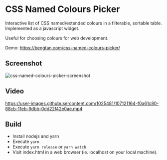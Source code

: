 # CSS Named Colours Picker

Interactive list of CSS named/extended colours in a filterable, sortable table. Implemented as a javascript widget.

Useful for choosing colours for web development.

Demo: https://bengtan.com/css-named-colours-picker/

## Screenshot

![css-named-colours-picker-screenshot](https://user-images.githubusercontent.com/1025481/107120502-edf5f800-68c8-11eb-99d3-f6884929c6e1.png)

## Video

https://user-images.githubusercontent.com/1025481/107121164-f0a61c80-68cb-11eb-9dbb-0dd22f42e0ae.mp4

## Build

* Install nodejs and yarn
* Execute `yarn`
* Execute `yarn release` or `yarn watch`
* Visit index.html in a web browser (ie. localhost on your local machine).



